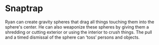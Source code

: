 # Snaptrap
Ryan can create gravity spheres that drag all things touching them into the sphere's center. He can also weaponize these spheres by giving them a shredding or cutting exterior or using the interior to crush things. The pull and a timed dismissal of the sphere can ‘toss’ persons and objects.
